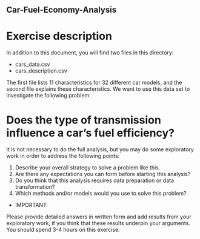 ## Car-Fuel-Economy-Analysis

# Exercise description
In addition to this document, you will find two files in this directory:
  - cars_data.csv
  - cars_description.csv
  
The first file lists 11 characteristics for 32 different car models, and the second file explains these characteristics. We want to use this data set to investigate the following problem:

# Does the type of transmission influence a car’s fuel efficiency?
It is not necessary to do the full analysis, but you may do some exploratory work in order to address the following points:

1. Describe your overall strategy to solve a problem like this.
2. Are there any expectations you can form before starting this analysis?
3. Do you think that this analysis requires data preparation or data transformation?
4. Which methods and/or models would you use to solve this problem?

* IMPORTANT:

Please provide detailed answers in written form and add results from your exploratory work, if you think that these results underpin your arguments.
You should spend 3-4 hours on this exercise.
